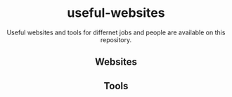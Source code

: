 <h1 align="center"> useful-websites </h1>

<p align="center"> Useful websites and tools for differnet jobs and people are available on this repository. </p>

<h2 align="center"> Websites </h2>
<p align="center"> 
<!-- <a align="center" href=""> Software Development </a> </br>
<a href=""> Content Creation </a> </br>
<a href=""> Graphic Design </a> </br>
<a href=""> Digital Marketing </a> </br>
<a href=""></a>  </br>
<a href=""></a>  </br>
<a href=""></a>  </br>
<a href=""></a>  </br>
<a href=""></a>  </br>
<a href=""></a>  </br>
<a href=""></a>  </br>
<a href=""></a>  </br>
<a href=""></a>  </br>
<a href=""></a>  </br>
<a href=""></a>  </br>
<a href=""></a>  </br>
<a href=""></a>  </br>
<a href=""></a>  </br>
</p>
--!>

<h2 align="center"> Tools </h2>



































